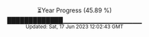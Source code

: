 <p align="center">
⏳Year Progress (45.89 %) <br>
█████████████▁▁▁▁▁▁▁▁▁▁▁▁▁▁▁▁▁ <br>
<sub>Updated: Sat, 17 Jun 2023 12:02:43 GMT</sub>
</p>

